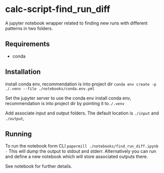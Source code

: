 # calc-script-find_run_diff

A jupyter notebook wrapper related to finding new runs with different patterns in two folders.

## Requirements
- conda

## Installation
install conda env, recommendation is into project dir
`conda env create -p ./.venv --file ./notebooks/conda.env.yml`

Set the jupyter server to use the conda env
install conda env, recommendation is into project dir by pointing it to`./.venv`

Add associate input and output folders. The default location is `./input` and `./output`,

## Running
To run the notebook form CLI
`papermill ./notebooks/find_run_diff.ipynb -`
This will dump the output to stdout and stderr. Alternatively you can run and define a new notebook which will store associated outputs there.

See notebook for further details.